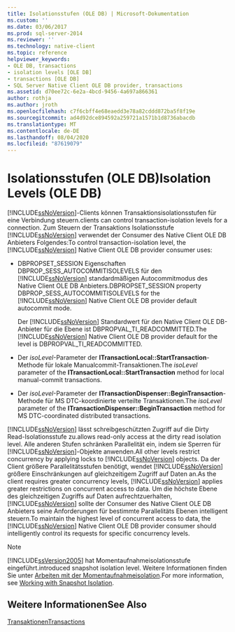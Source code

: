 ```yaml
---
title: Isolationsstufen (OLE DB) | Microsoft-Dokumentation
ms.custom: ''
ms.date: 03/06/2017
ms.prod: sql-server-2014
ms.reviewer: ''
ms.technology: native-client
ms.topic: reference
helpviewer_keywords:
- OLE DB, transactions
- isolation levels [OLE DB]
- transactions [OLE DB]
- SQL Server Native Client OLE DB provider, transactions
ms.assetid: d70ee72c-6e2a-4bcd-9456-4a697a866361
author: rothja
ms.author: jroth
ms.openlocfilehash: c7f6cbff4e68eaedd3e78a82cddd872ba5f8f19e
ms.sourcegitcommit: ad4d92dce894592a259721a1571b1d8736abacdb
ms.translationtype: MT
ms.contentlocale: de-DE
ms.lasthandoff: 08/04/2020
ms.locfileid: "87619079"
---
```

# <a name="isolation-levels-ole-db"></a><span data-ttu-id="e3a10-102">Isolationsstufen (OLE DB)</span><span class="sxs-lookup"><span data-stu-id="e3a10-102">Isolation Levels (OLE DB)</span></span>
  [!INCLUDE[ssNoVersion](../../includes/ssnoversion-md.md)]<span data-ttu-id="e3a10-103">-Clients können Transaktionsisolationsstufen für eine Verbindung steuern.</span><span class="sxs-lookup"><span data-stu-id="e3a10-103">clients can control transaction-isolation levels for a connection.</span></span> <span data-ttu-id="e3a10-104">Zum Steuern der Transaktions Isolationsstufe [!INCLUDE[ssNoVersion](../../includes/ssnoversion-md.md)] verwendet der Consumer des Native Client OLE DB Anbieters Folgendes:</span><span class="sxs-lookup"><span data-stu-id="e3a10-104">To control transaction-isolation level, the [!INCLUDE[ssNoVersion](../../includes/ssnoversion-md.md)] Native Client OLE DB provider consumer uses:</span></span>  
  
-   <span data-ttu-id="e3a10-105">DBPROPSET_SESSION Eigenschaften DBPROP_SESS_AUTOCOMMITISOLEVELS für den [!INCLUDE[ssNoVersion](../../includes/ssnoversion-md.md)] standardmäßigen Autocommitmodus des Native Client OLE DB Anbieters.</span><span class="sxs-lookup"><span data-stu-id="e3a10-105">DBPROPSET_SESSION property DBPROP_SESS_AUTOCOMMITISOLEVELS for the [!INCLUDE[ssNoVersion](../../includes/ssnoversion-md.md)] Native Client OLE DB provider default autocommit mode.</span></span>  
  
     <span data-ttu-id="e3a10-106">Der [!INCLUDE[ssNoVersion](../../includes/ssnoversion-md.md)] Standardwert für den Native Client OLE DB-Anbieter für die Ebene ist DBPROPVAL_TI_READCOMMITTED.</span><span class="sxs-lookup"><span data-stu-id="e3a10-106">The [!INCLUDE[ssNoVersion](../../includes/ssnoversion-md.md)] Native Client OLE DB provider default for the level is DBPROPVAL_TI_READCOMMITTED.</span></span>  
  
-   <span data-ttu-id="e3a10-107">Der *isoLevel*-Parameter der **ITransactionLocal::StartTransaction**-Methode für lokale Manualcommit-Transaktionen.</span><span class="sxs-lookup"><span data-stu-id="e3a10-107">The *isoLevel* parameter of the **ITransactionLocal::StartTransaction** method for local manual-commit transactions.</span></span>  
  
-   <span data-ttu-id="e3a10-108">Der *isoLevel*-Parameter der **ITransactionDispenser::BeginTransaction**-Methode für MS DTC-koordinierte verteilte Transaktionen.</span><span class="sxs-lookup"><span data-stu-id="e3a10-108">The *isoLevel* parameter of the **ITransactionDispenser::BeginTransaction** method for MS DTC-coordinated distributed transactions.</span></span>  
  
 [!INCLUDE[ssNoVersion](../../includes/ssnoversion-md.md)] <span data-ttu-id="e3a10-109">lässt schreibgeschützten Zugriff auf die Dirty Read-Isolationsstufe zu.</span><span class="sxs-lookup"><span data-stu-id="e3a10-109">allows read-only access at the dirty read isolation level.</span></span> <span data-ttu-id="e3a10-110">Alle anderen Stufen schränken Parallelität ein, indem sie Sperren für [!INCLUDE[ssNoVersion](../../includes/ssnoversion-md.md)]-Objekte anwenden.</span><span class="sxs-lookup"><span data-stu-id="e3a10-110">All other levels restrict concurrency by applying locks to [!INCLUDE[ssNoVersion](../../includes/ssnoversion-md.md)] objects.</span></span> <span data-ttu-id="e3a10-111">Da der Client größere Parallelitätsstufen benötigt, wendet [!INCLUDE[ssNoVersion](../../includes/ssnoversion-md.md)] größere Einschränkungen auf gleichzeitigem Zugriff auf Daten an.</span><span class="sxs-lookup"><span data-stu-id="e3a10-111">As the client requires greater concurrency levels, [!INCLUDE[ssNoVersion](../../includes/ssnoversion-md.md)] applies greater restrictions on concurrent access to data.</span></span> <span data-ttu-id="e3a10-112">Um die höchste Ebene des gleichzeitigen Zugriffs auf Daten aufrechtzuerhalten, [!INCLUDE[ssNoVersion](../../includes/ssnoversion-md.md)] sollte der Consumer des Native Client OLE DB Anbieters seine Anforderungen für bestimmte Parallelitäts Ebenen intelligent steuern.</span><span class="sxs-lookup"><span data-stu-id="e3a10-112">To maintain the highest level of concurrent access to data, the [!INCLUDE[ssNoVersion](../../includes/ssnoversion-md.md)] Native Client OLE DB provider consumer should intelligently control its requests for specific concurrency levels.</span></span>  
  
> [!NOTE]  
>  [!INCLUDE[ssVersion2005](../../includes/ssversion2005-md.md)] <span data-ttu-id="e3a10-113">hat Momentaufnahmeisolationsstufe eingeführt.</span><span class="sxs-lookup"><span data-stu-id="e3a10-113">introduced snapshot isolation level.</span></span> <span data-ttu-id="e3a10-114">Weitere Informationen finden Sie unter [Arbeiten mit der Momentaufnahmeisolation](../native-client/features/working-with-snapshot-isolation.md).</span><span class="sxs-lookup"><span data-stu-id="e3a10-114">For more information, see [Working with Snapshot Isolation](../native-client/features/working-with-snapshot-isolation.md).</span></span>  
  
## <a name="see-also"></a><span data-ttu-id="e3a10-115">Weitere Informationen</span><span class="sxs-lookup"><span data-stu-id="e3a10-115">See Also</span></span>  
 [<span data-ttu-id="e3a10-116">Transaktionen</span><span class="sxs-lookup"><span data-stu-id="e3a10-116">Transactions</span></span>](transactions.md)  
  
  
